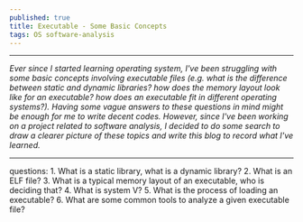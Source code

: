 ```yaml
---
published: true
title: Executable - Some Basic Concepts
tags: OS software-analysis
---
```

---
_Ever since I started learning operating system, I've been struggling with some basic concepts involving executable files (e.g. what is the difference between static and dynamic libraries? how does the memory layout look like for an executable? how does an executable fit in different operating systems?). Having some vague answers to these questions in mind might be enough for me to write decent codes. However, since I've been working on a project related to software analysis, I decided to do some search to draw a clearer picture of these topics and write this blog to record what I've learned._

---

questions:
	1. What is a static library, what is a dynamic library?
	2. What is an ELF file?
	3. What is a typical memory layout of an executable, who is deciding that?
	4. What is system V?
	5. What is the process of loading an executable? 
	6. What are some common tools to analyze a given executable file? 
	
